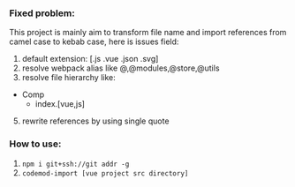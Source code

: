 ### Fixed problem:
This project is mainly aim to transform file name and import references from camel case to kebab case, here is issues field:
1. default extension: [.js .vue .json .svg]
2. resolve webpack alias like @,@modules,@store,@utils
4. resolve file hierarchy like:
  * Comp
    * index.[vue,js]

5. rewrite references by using single quote
### How to use:
1. ```npm i git+ssh://git addr -g```
2. ```codemod-import [vue project src directory]```